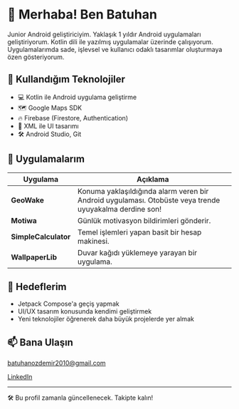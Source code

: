 # 👋 Merhaba! Ben Batuhan

Junior Android geliştiriciyim. Yaklaşık 1 yıldır Android uygulamaları geliştiriyorum. Kotlin dili ile yazılmış uygulamalar üzerinde çalışıyorum. Uygulamalarımda sade, işlevsel ve kullanıcı odaklı tasarımlar oluşturmaya özen gösteriyorum.

## 🚀 Kullandığım Teknolojiler

- 💻 Kotlin ile Android uygulama geliştirme
- 🗺️ Google Maps SDK
- 🔥 Firebase (Firestore, Authentication)
- 🎨 XML ile UI tasarımı
- 🛠️ Android Studio, Git

## 📱 Uygulamalarım

| Uygulama | Açıklama |
|---------|----------|
| **GeoWake** | Konuma yaklaşıldığında alarm veren bir Android uygulaması. Otobüste veya trende uyuyakalma derdine son! |
| **Motiwa** | Günlük motivasyon bildirimleri gönderir. |
| **SimpleCalculator** | Temel işlemleri yapan basit bir hesap makinesi. |
| **WallpaperLib** | Duvar kağıdı yüklemeye yarayan bir uygulama. |

## 🎯 Hedeflerim

- Jetpack Compose'a geçiş yapmak
- UI/UX tasarım konusunda kendimi geliştirmek
- Yeni teknolojiler öğrenerek daha büyük projelerde yer almak

## 📫 Bana Ulaşın

batuhanozdemir2010@gmail.com  

[LinkedIn](https://www.linkedin.com/in/batuhan-özdemir-07aab6333/)

---

🛠️ Bu profil zamanla güncellenecek. Takipte kalın!
